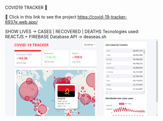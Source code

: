 COVID19 TRACKER :rocket: 

:rocket: Click in this link to see the project https://covid-19-tracker-6937e.web.app/

SHOW LIVES -> CASES | RECOVERED | DEATHS
Tecnologies used: REACTJS + FIREBASE
Database API -> deaseas.sh
![IT IS AN IMAGE](https://github.com/NzolaKiampava/Covid19-Tracker/blob/main/covid19tracker.png) 
